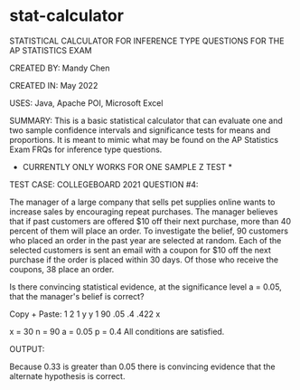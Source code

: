 # stat-calculator
STATISTICAL CALCULATOR FOR INFERENCE TYPE QUESTIONS FOR THE AP STATISTICS EXAM

CREATED BY: Mandy Chen

CREATED IN: May 2022

USES: Java, Apache POI, Microsoft Excel

SUMMARY: This is a basic statistical calculator that can evaluate one and two sample confidence 
intervals and significance tests for means and proportions. It is meant to mimic what may be found on 
the AP Statistics Exam FRQs for inference type questions.

* CURRENTLY ONLY WORKS FOR ONE SAMPLE Z TEST *

TEST CASE:
COLLEGEBOARD 2021 QUESTION #4:

The manager of a large company that sells pet supplies online wants to increase sales by encouraging
repeat purchases. The manager believes that if past customers are offered $10 off their next purchase,
more than 40 percent of them will place an order. To investigate the belief, 90 customers who placed
an order in the past year are selected at random. Each of the selected customers is sent an email with
a coupon for $10 off the next purchase if the order is placed within 30 days. Of those who receive the
coupons, 38 place an order. 

Is there convincing statistical evidence, at the significance level a = 0.05, that the manager's belief 
is correct? 

Copy + Paste: 1 2 1 y y 1 90 .05 .4 .422 x

x = 30
n = 90
a = 0.05
p = 0.4
All conditions are satisfied.

OUTPUT: 

Because 0.33 is greater than 0.05 there is convincing evidence that the alternate hypothesis is correct.
